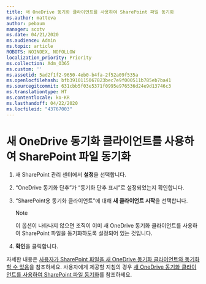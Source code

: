 ```yaml
---
title: 새 OneDrive 동기화 클라이언트를 사용하여 SharePoint 파일 동기화
ms.author: matteva
author: pebaum
manager: scotv
ms.date: 04/21/2020
ms.audience: Admin
ms.topic: article
ROBOTS: NOINDEX, NOFOLLOW
localization_priority: Priority
ms.collection: Adm_O365
ms.custom: ''
ms.assetid: 5ad2f1f2-9650-4eb0-b4fa-2f52a09f535a
ms.openlocfilehash: bfb3910115067823bec7e9f000511b785eb7ba41
ms.sourcegitcommit: 631cbb5f03e5371f0995e976536d24e9d13746c3
ms.translationtype: HT
ms.contentlocale: ko-KR
ms.lasthandoff: 04/22/2020
ms.locfileid: "43767003"
---
```

# <a name="sync-sharepoint-files-with-the-new-onedrive-sync-client"></a>새 OneDrive 동기화 클라이언트를 사용하여 SharePoint 파일 동기화

1. 새 SharePoint 관리 센터에서 **설정**을 선택합니다.
    
2. “OneDrive 동기화 단추”가 “동기화 단추 표시”로 설정되었는지 확인합니다.
    
3. “SharePoint용 동기화 클라이언트”에 대해 **새 클라이언트 시작**을 선택합니다.
    
    > [!NOTE]
    > 이 옵션이 나타나지 않으면 조직이 이미 새 OneDrive 동기화 클라이언트를 사용하여 SharePoint 파일을 동기화하도록 설정되어 있는 것입니다. 
  
4. **확인**을 클릭합니다.
    
자세한 내용은 [사용자가 SharePoint 파일을 새 OneDrive 동기화 클라이언트와 동기화할 수 있음](https://go.microsoft.com/fwlink/?linkid=866433)을 참조하세요. 사용자에게 제공할 지침의 경우 [새 OneDrive 동기화 클라이언트를 사용하여 SharePoint 파일 동기화](https://go.microsoft.com/fwlink/?linkid=866427)를 참조하세요.
  

